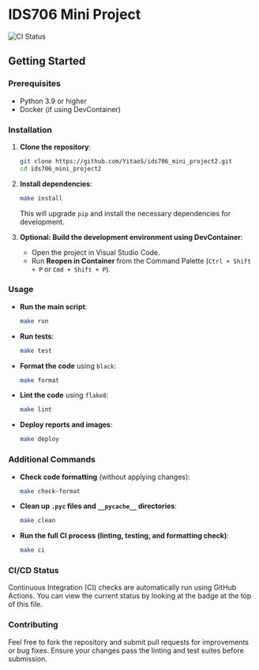 # IDS706 Mini Project
![CI Status](https://github.com/YitaoS/ids706_mini_project2/actions/workflows/ci.yml/badge.svg)

## Getting Started

### Prerequisites

- Python 3.9 or higher
- Docker (if using DevContainer)

### Installation

1. **Clone the repository**:
   ```bash
   git clone https://github.com/YitaoS/ids706_mini_project2.git
   cd ids706_mini_project2
   ```

2. **Install dependencies**:
   ```bash
   make install
   ```

   This will upgrade `pip` and install the necessary dependencies for development.

3. **Optional: Build the development environment using DevContainer**:
   - Open the project in Visual Studio Code.
   - Run **Reopen in Container** from the Command Palette (`Ctrl + Shift + P` or `Cmd + Shift + P`).

### Usage

- **Run the main script**:
  ```bash
  make run
  ```

- **Run tests**:
  ```bash
  make test
  ```

- **Format the code** using `black`:
  ```bash
  make format
  ```

- **Lint the code** using `flake8`:
  ```bash
  make lint
  ```

- **Deploy reports and images**:
  ```bash
  make deploy
  ```

### Additional Commands

- **Check code formatting** (without applying changes):
  ```bash
  make check-format
  ```

- **Clean up `.pyc` files and `__pycache__` directories**:
  ```bash
  make clean
  ```

- **Run the full CI process (linting, testing, and formatting check)**:
  ```bash
  make ci
  ```

### CI/CD Status
Continuous Integration (CI) checks are automatically run using GitHub Actions. You can view the current status by looking at the badge at the top of this file.

### Contributing

Feel free to fork the repository and submit pull requests for improvements or bug fixes. Ensure your changes pass the linting and test suites before submission.
